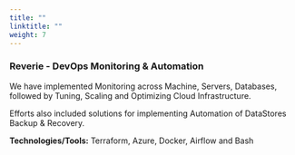 ```yaml
---
title: ""
linktitle: ""
weight: 7
---
```


### Reverie - DevOps Monitoring & Automation

We have implemented Monitoring across Machine, Servers, Databases, followed by Tuning, Scaling and Optimizing Cloud Infrastructure.

Efforts also included solutions for implementing Automation of DataStores Backup & Recovery.

**Technologies/Tools:** Terraform, Azure, Docker, Airflow and Bash
